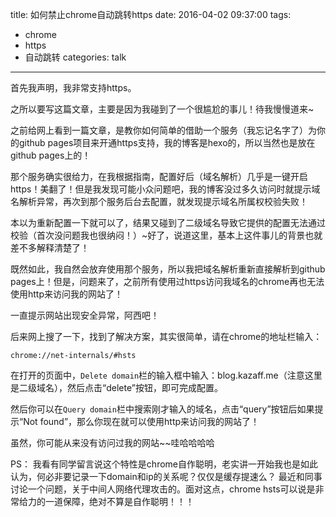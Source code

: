 title:  如何禁止chrome自动跳转https
date: 2016-04-02 09:37:00
tags:
- chrome
- https
- 自动跳转
categories: talk
---

首先我声明，我非常支持https。

之所以要写这篇文章，主要是因为我碰到了一个很尴尬的事儿！待我慢慢道来~

之前给网上看到一篇文章，是教你如何简单的借助一个服务（我忘记名字了）为你的github pages项目来开通https支持，我的博客是hexo的，所以当然也是放在github pages上的！

那个服务确实很给力，在我根据指南，配置好后（域名解析）几乎是一键开启https！美翻了！但是我发现可能小众问题吧，我的博客没过多久访问时就提示域名解析异常，再次到那个服务后台去配置，就发现提示域名所属权校验失败！

本以为重新配置一下就可以了，结果又碰到了二级域名导致它提供的配置无法通过校验（首次没问题我也很纳闷！）~好了，说道这里，基本上这件事儿的背景也就差不多解释清楚了！

既然如此，我自然会放弃使用那个服务，所以我把域名解析重新直接解析到github pages上！但是，问题来了，之前所有使用过https访问我域名的chrome再也无法使用http来访问我的网站了！

一直提示网站出现安全异常，阿西吧！

后来网上搜了一下，找到了解决方案，其实很简单，请在chrome的地址栏输入：

	chrome://net-internals/#hsts
	
在打开的页面中，`Delete domain`栏的输入框中输入：blog.kazaff.me（注意这里是二级域名），然后点击“delete”按钮，即可完成配置。

然后你可以在`Query domain`栏中搜索刚才输入的域名，点击“query”按钮后如果提示“Not found”，那么你现在就可以使用http来访问我的网站了！

虽然，你可能从来没有访问过我的网站~~哇哈哈哈哈

PS：
我看有同学留言说这个特性是chrome自作聪明，老实讲一开始我也是如此认为，何必非要记录一下domain和ip的关系呢？仅仅是缓存提速么？
最近和同事讨论一个问题，关于中间人网络代理攻击的。面对这点，chrome hsts可以说是非常给力的一道保障，绝对不算是自作聪明！！！
